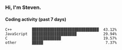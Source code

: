 ### Hi, I'm Steven.

#### Coding activity (past 7 days)
```
C++         ▓▓▓▓▓▓▓▓▓▓▓▓▓▓▓▓▓▓▓▓▓▓▓▓▓▓▓▓▓▓  43.12%
JavaScript  ▓▓▓▓▓▓▓▓▓▓▓▓▓▓▓▓▓▓▓▓            29.94%
C           ▓▓▓▓▓▓▓▓▓▓▓▓▓                   19.57%
other       ▓▓▓▓▓                            7.37%
```
